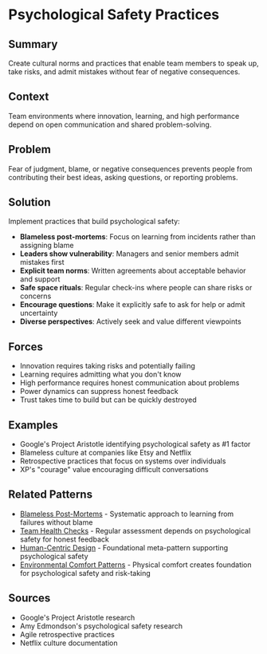 ---
---
# Psychological Safety Practices

## Summary
Create cultural norms and practices that enable team members to speak up, take risks, and admit mistakes without fear of negative consequences.

## Context
Team environments where innovation, learning, and high performance depend on open communication and shared problem-solving.

## Problem
Fear of judgment, blame, or negative consequences prevents people from contributing their best ideas, asking questions, or reporting problems.

## Solution
Implement practices that build psychological safety:
- **Blameless post-mortems**: Focus on learning from incidents rather than assigning blame
- **Leaders show vulnerability**: Managers and senior members admit mistakes first
- **Explicit team norms**: Written agreements about acceptable behavior and support
- **Safe space rituals**: Regular check-ins where people can share risks or concerns
- **Encourage questions**: Make it explicitly safe to ask for help or admit uncertainty
- **Diverse perspectives**: Actively seek and value different viewpoints

## Forces
- Innovation requires taking risks and potentially failing
- Learning requires admitting what you don't know
- High performance requires honest communication about problems
- Power dynamics can suppress honest feedback
- Trust takes time to build but can be quickly destroyed

## Examples
- Google's Project Aristotle identifying psychological safety as #1 factor
- Blameless culture at companies like Etsy and Netflix
- Retrospective practices that focus on systems over individuals
- XP's "courage" value encouraging difficult conversations

## Related Patterns
- [Blameless Post-Mortems](blameless-post-mortems.md) - Systematic approach to learning from failures without blame
- [Team Health Checks](../temporal/team-health-checks.md) - Regular assessment depends on psychological safety for honest feedback
- [Human-Centric Design](../meta-patterns/human-centric-design.md) - Foundational meta-pattern supporting psychological safety
- [Environmental Comfort Patterns](../architectural-spatial/environmental-comfort-patterns.md) - Physical comfort creates foundation for psychological safety and risk-taking

## Sources
- Google's Project Aristotle research
- Amy Edmondson's psychological safety research
- Agile retrospective practices
- Netflix culture documentation